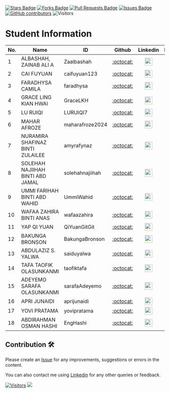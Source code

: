 <a href="https://github.com/drshahizan/research-design/stargazers"><img src="https://img.shields.io/github/stars/drshahizan/research-design" alt="Stars Badge"/></a>
<a href="https://github.com/drshahizan/research-design/network/members"><img src="https://img.shields.io/github/forks/drshahizan/research-design" alt="Forks Badge"/></a>
<a href="https://github.com/drshahizan/research-design/pulls"><img src="https://img.shields.io/github/issues-pr/drshahizan/research-design" alt="Pull Requests Badge"/></a>
<a href="https://github.com/drshahizan/research-design"><img src="https://img.shields.io/github/issues/drshahizan/research-design" alt="Issues Badge"/></a>
<a href="https://github.com/drshahizan/research-design/graphs/contributors"><img alt="GitHub contributors" src="https://img.shields.io/github/contributors/drshahizan/research-design?color=2b9348"></a>
![Visitors](https://api.visitorbadge.io/api/visitors?path=https%3A%2F%2Fgithub.com%2Fdrshahizan%2MCSD1043&labelColor=%23d9e3f0&countColor=%23697689&style=flat)


# Student Information

| No. | Name                              | ID             | Github                                  | Linkedin                                                         | Portfolio |
|-----|-----------------------------------|----------------|:---------------------------------------:|:----------------------------------------------------------------:|:-------------:|
| 1   | ALBASHAH, ZAINAB ALI A            | Zaalbashah| [:octocat:](https://github.com/Zaalbashah)       | <a href="https://www.linkedin.com/in/"><img src="../images/linkedin.png" width="24px" height="24px"></a>  | <a href="Zaalbashah"><img src="../images/portfolio.png" width="24px" height="24px"></a> |
| 2   | CAI FUYUAN                        |  caifuyuan123  | [:octocat:](https://github.com/caifuyuan123)     | <a href="https://www.linkedin.com/in/fuyuan-cai-29382b302/"><img src="../images/linkedin.png" width="24px" height="24px"></a>  | <a href="caifuyuan123"><img src="../images/portfolio.png" width="24px" height="24px"></a> |
| 3   | FARADHYSA CAMILA                  |faradhysa| [:octocat:](https://github.com/faradhysa)       | <a href="https://www.linkedin.com/in/"><img src="../images/linkedin.png" width="24px" height="24px"></a>  | <a href="faradhysa"><img src="../images/portfolio.png" width="24px" height="24px"></a> |
| 4   | GRACE LING KIAN HWAI              |  GraceLKH      | [:octocat:](https://github.com/GraceLKH)         | <a href="https://www.linkedin.com/in/"><img src="../images/linkedin.png" width="24px" height="24px"></a>  | <a href="GraceLKH"><img src="../images/portfolio.png" width="24px" height="24px"></a> |
| 5   | LU RUIQI                          |  LURUIQI7      | [:octocat:](https://github.com/LURUIQI7)         | <a href="https://www.linkedin.com/in/"><img src="../images/linkedin.png" width="24px" height="24px"></a>  | <a href="LURUIQI7"><img src="../images/portfolio.png" width="24px" height="24px"></a> |
| 6   | MAHAR AFROZE                      | maharafroze2024| [:octocat:](https://github.com/maharafroze2024)       | <a href="https://www.linkedin.com/in/"><img src="../images/linkedin.png" width="24px" height="24px"></a>  | <a href="maharafroze2024"><img src="../images/portfolio.png" width="24px" height="24px"></a> |
| 7   | NURAMIRA SHAFINAZ BINTI ZULAILEE  | amyrafynaz| [:octocat:](https://github.com/amyrafynaz)       | <a href="https://www.linkedin.com/in/"><img src="../images/linkedin.png" width="24px" height="24px"></a>  | <a href="amyrafynaz"><img src="../images/portfolio.png" width="24px" height="24px"></a> |
| 8   | SOLEHAH NAJIIHAH BINTI ABD JAMAL  | solehahnajiihah| [:octocat:](https://github.com/solehahnajiihah)       | <a href="https://www.linkedin.com/in/"><img src="../images/linkedin.png" width="24px" height="24px"></a>  | <a href="solehahnajiihah"><img src="../images/portfolio.png" width="24px" height="24px"></a> |
| 9  | UMMI FARIHAH BINTI ABD WAHID      | UmmiWahid     | [:octocat:](https://github.com/UmmiWahid)       | <a href="https://www.linkedin.com/in/"><img src="../images/linkedin.png" width="24px" height="24px"></a>  | <a href="UmmiWahid"><img src="../images/portfolio.png" width="24px" height="24px"></a> |
| 10  | WAFAA ZAHIRA BINTI ANAS           | wafaazahira | [:octocat:](https://github.com/wafaazahira)       | <a href="https://www.linkedin.com/in/"><img src="../images/linkedin.png" width="24px" height="24px"></a>  | <a href="wafaazahira"><img src="../images/portfolio.png" width="24px" height="24px"></a> |
| 11  | YAP QI YUAN                       | QiYuanGitGit   | [:octocat:](https://github.com/QiYuanGitGit)     | <a href="https://www.linkedin.com/in/yap-qi-yuan-35a7351a3/"><img src="../images/linkedin.png" width="24px" height="24px"></a>  | <a href="QiYuanGitGit"><img src="../images/portfolio.png" width="24px" height="24px"></a> |
| 12  | BAKUNGA BRONSON                   | BakungaBronson | [:octocat:](https://github.com/BakungaBronson)       | <a href="https://www.linkedin.com/in/bronson-bakunga-682a581ba"><img src="../images/linkedin.png" width="24px" height="24px"></a> | <a href="BakungaBronson"><img src="../images/portfolio.png" width="24px" height="24px"></a> |
| 13  | ABDULAZIZ S. YALWA |     saiduyalwa          | [:octocat:](https://github.com/saiduyalwa)       | <a href="https://www.linkedin.com/in/"><img src="../images/linkedin.png" width="24px" height="24px"></a>  | <a href="saiduyalwa"><img src="../images/portfolio.png" width="24px" height="24px"></a> |
| 14  | TAFA TAOFIK OLASUNKANMI |   taofiktafa     | [:octocat:](https://github.com/taofiktafa)       | <a href="https://www.linkedin.com/in/"><img src="../images/linkedin.png" width="24px" height="24px"></a>  | <a href="taofiktafa"><img src="../images/portfolio.png" width="24px" height="24px"></a> |
| 15  | ADEYEMO SARAFA OLASUNKANMI |   sarafaAdeyemo             | [:octocat:](https://github.com/sarafaAdeyemo)       | <a href="https://www.linkedin.com/in/"><img src="../images/linkedin.png" width="24px" height="24px"></a>  | <a href="sarafaAdeyemo"><img src="../images/portfolio.png" width="24px" height="24px"></a> |
| 16  | APRI JUNAIDI |   aprijunaidi             | [:octocat:](https://github.com/aprijunaidi)       | <a href="https://www.linkedin.com/in/"><img src="../images/linkedin.png" width="24px" height="24px"></a>  | <a href="aprijunaidi"><img src="../images/portfolio.png" width="24px" height="24px"></a> |
| 17  | YOVI PRATAMA           |         yovipratama       | [:octocat:](https://github.com/yovipratama)       | <a href="https://www.linkedin.com/in/yovipratama"><img src="../images/linkedin.png" width="24px" height="24px"></a>  | <a href="yovipratama"><img src="../images/portfolio.png" width="24px" height="24px"></a> |
| 18  | ABDIRAHMAN OSMAN HASHI |    EngHashi       | [:octocat:](https://github.com/EngHashi)       | <a href="https://www.linkedin.com/in/"><img src="../images/linkedin.png" width="24px" height="24px"></a>  | <a href="EngHashi"><img src="../images/portfolio.png" width="24px" height="24px"></a> |

## Contribution 🛠️
Please create an [Issue](https://github.com/drshahizan/BDM/issues) for any improvements, suggestions or errors in the content.

You can also contact me using [Linkedin](https://www.linkedin.com/in/drshahizan/) for any other queries or feedback.

[![Visitors](https://api.visitorbadge.io/api/visitors?path=https%3A%2F%2Fgithub.com%2Fdrshahizan&labelColor=%23697689&countColor=%23555555&style=plastic)](https://visitorbadge.io/status?path=https%3A%2F%2Fgithub.com%2Fdrshahizan)
![](https://hit.yhype.me/github/profile?user_id=81284918)
